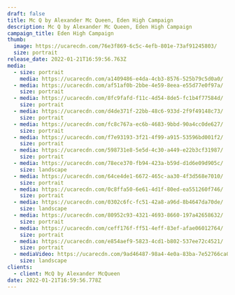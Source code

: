 ```yaml
---
draft: false
title: Mc Q by Alexander Mc Queen, Eden High Campaign
description: Mc Q by Alexander Mc Queen, Eden High Campaign
campaign_title: Eden High Campaign
thumb:
  image: https://ucarecdn.com/76e3f869-6c5c-4efb-801e-73af91245803/
  size: portrait
release_date: 2022-01-21T16:59:56.763Z
media:
  - size: portrait
    media: https://ucarecdn.com/a1409486-e4da-4cb3-8576-525b79c5d0a0/
  - media: https://ucarecdn.com/af51af0b-2bbe-4e59-8eea-e55d77e0f97a/
    size: portrait
  - media: https://ucarecdn.com/8fc9fafd-f11c-4d54-8de5-fc1b4f77584d/
    size: portrait
  - media: https://ucarecdn.com/d4de371f-22bb-48c6-933d-2f9f49148c73/
    size: portrait
  - media: https://ucarecdn.com/fc8c767a-ec6b-4683-9bbd-90a4cc0de627/
    size: portrait
  - media: https://ucarecdn.com/f7e93193-3f21-4f99-a915-53596bd001f2/
    size: portrait
  - media: https://ucarecdn.com/598731e8-5e5d-4c30-a449-e22b3cf31987/
    size: portrait
  - media: https://ucarecdn.com/78ece370-fb94-423a-b59d-d1d6e09d905c/
    size: landscape
  - media: https://ucarecdn.com/64ce4de1-6672-465c-aa30-4f3d568e7010/
    size: portrait
  - media: https://ucarecdn.com/0c8ffa50-6e61-4d1f-80ed-ea551260f746/
    size: portrait
  - media: https://ucarecdn.com/0302c6fc-fc51-42a8-a96d-8b4647da70de/
    size: landscape
  - media: https://ucarecdn.com/80952c93-4321-4693-8660-197a42658632/
    size: portrait
  - media: https://ucarecdn.com/ceff176f-ff51-4eff-83ef-afae06012764/
    size: portrait
  - media: https://ucarecdn.com/e854aef9-5823-4cd1-b802-537ee72c4521/
    size: portrait
  - mediaVideo: https://ucarecdn.com/9ad46487-98a4-4e0a-83ba-7e52766ca083/
    size: landscape
clients:
  - client: McQ by Alexander McQueen
date: 2022-01-21T16:59:56.778Z
---
```

